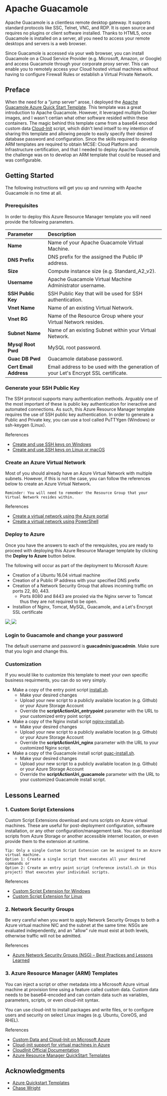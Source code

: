 # Apache Guacamole

Apache Guacamole is a clientless remote desktop gateway. It supports standard protocols like SSC, Telnet, VNC, and RDP. It is open source and requires no plugins or client software installed. Thanks to HTML5, once Guacamole is installed on a server, all you need to access your remote desktops and servers is a web browser.

Since Guacamole is accessed via your web browser, you can install Guacamole on a Cloud Service Provider (e.g. Microsoft, Amazon, or Google) and access Guacamole through your corporate proxy server. This can enable you to remotely access your Cloud hosted virtual machines without having to configure Firewall Rules or establish a Virtual Private Network.

## Preface

When the need for a "jump server" arose, I deployed the <a href="https://github.com/Azure/azure-quickstart-templates/tree/master/guacamole-rdp-vnc-gateway-existing-vnet">Apache Guacamole Azure Quick Start Template</a>. This template was a great introduction to Apache Guacamole. However, it leveraged multiple Docker images, and I wasn't certian what other software resided within these containers. The magic behind this template came from a base64 encoded custom data <a href="https://docs.microsoft.com/en-us/azure/virtual-machines/linux/using-cloud-init">Cloud-Init</a> script, which didn't lend intself to my intention of sharing this template and allowing people to easily specify their desired database password and configuration. Since the skills required to develop ARM templates are required to obtain MCSE: Cloud Platform and Infrastructure certification, and that I needed to deploy Apache Guacamole, the challenge was on to develop an ARM template that could be reused and was configurable.

## Getting Started

The following instructions will get you up and running with Apache Guacamole in no time at all.

### Prerequisites

In order to deploy this Azure Resource Manager template you will need provide the following parameters.

| Parameter                 | Description  |
| :-------------------------|:-------------|
| **Name**                   | Name of your Apache Guacamole Virtual Machine. |
| **DNS Prefix**             | DNS prefix for the assigned the Public IP address. |
| **Size**                   | Compute instance size (e.g. Standard_A2_v2). |
| **Username**               | Apache Guacamole Virtual Machine Administrator username.|
| **SSH Public Key**         | SSH Public Key that will be used for SSH authentication.|
| **Vnet Name**              | Name of an existing Virtual Network.|
| **Vnet RG**                | Name of the Resource Group where your Virtual Network resides.|
| **Subnet Name**            | Name of an existing Subnet within your Virtual Network.|
| **Mysql Root Pwd**         | MySQL root password.|
 **Guac DB Pwd**            | Guacamole database password.|
| **Cert Email Address**     | Email address to be used with the generation of your Let's Encrypt SSL certificate.|

### Generate your SSH Public Key

The SSH protocol supports many authentication methods. Arguably one of the most important of these is public key authentication for ineractive and automated connections. As such, this Azure Resource Manager template requires the use of SSH public key authentication. In order to generate a Public and Private key, you can use a tool called PuTTYgen (Windows) or ssh-keygen (Linux).

References
* <a href="https://docs.microsoft.com/en-us/azure/virtual-machines/linux/ssh-from-windows">Create and use SSH keys on Windows</a>
* <a href="https://docs.microsoft.com/en-us/azure/virtual-machines/linux/mac-create-ssh-keys">Create and use SSH keys on Linux or macOS</a>

### Create an Azure Virtual Network

Most of you should already have an Azure Virtual Network with multiple subnets. However, if this is not the case, you can follow the references below to create an Azure Virtual Network.

```
Reminder: You will need to remember the Resource Group that your Virtual Network resides within.
```
References
* <a href="https://docs.microsoft.com/en-us/azure/virtual-network/quick-create-portal">Create a virtual network using the Azure portal</a>
* <a href="https://docs.microsoft.com/en-ca/azure/virtual-network/quick-create-powershell">Create a virtual network using PowerShell</a>

### Deploy to Azure

Once you have the answers to each of the rerequisites, you are ready to proceed with deploying this Azure Resource Manager template by clicking the **Deploy to Azure** button below.

The following will occur as part of the deployment to Microsoft Azure:
* Creation of a Ubuntu 16.04 virtual machine
* Creation of a Public IP address with your specified DNS prefix
* Creation of a Network Security Group that allows incoming traffic on ports 22, 80, 443.
  * Ports 8080 and 8443 are proxied via the Nginx server to Tomcat thus they are not required to be open.
* Installion of Nginx, Tomcat, MySQL, Guacamole, and a Let's Encrypt SSL certificate

<a href="https://portal.azure.com/#create/Microsoft.Template/uri/https%3A%2F%2Fraw.githubusercontent.com%2Fbigredthelogger%2Fguacamole%2Fmaster%2Fazuredeploy.json" target="_blank">
    <img src="http://azuredeploy.net/deploybutton.png"/>
</a>
<a href="http://armviz.io/#/?load=https%3A%2F%2Fraw.githubusercontent.com%2Fbigredthelogger%2Fguacamole%2Fmaster%2Fazuredeploy.json" target="_blank">
    <img src="http://armviz.io/visualizebutton.png"/>
</a>

### Login to Guacamole and change your password

The default username and password is **guacadmin**/**guacadmin**. Make sure that you login and change this.

### Customization

If you would like to customize this template to meet your own specific business requirments, you can do so very simply. 

* Make a copy of the entry point script <a href="https://raw.githubusercontent.com/bigredthelogger/guacamole/master/install.sh">install.sh</a>.
  * Make your desired changes
  * Upload your new script to a publicly available location (e.g. Github) or your Azure Storage Account
  * Override the **scriptActionUri_entrypoint** parameter with the URL to your customized entry point script.
* Make a copy of the Nginx install script <a href="https://raw.githubusercontent.com/bigredthelogger/guacamole/master/nginx-install.sh">nginx-install.sh</a>.
  * Make your desired changes
  * Upload your new script to a publicly available location (e.g. Github) or your Azure Storage Account
  * Override the **scriptActionUri_nginx** parameter with the URL to your customized Nginx script.
* Make a copy of the Guacamole install script <a href="https://raw.githubusercontent.com/bigredthelogger/guacamole/master/guac-install.sh">guac-install.sh</a>.
  * Make your desired changes
  * Upload your new script to a publicly available location (e.g. Github) or your Azure Storage Account
  * Override the **scriptActionUri_guacamole** parameter with the URL to your customized Guacamole install script.

## Lessons Learned

### 1. Custom Script Extensions 

Custom Script Extensions download and runs scripts on Azure virtual machines. These are useful for post-deployment configuration, software installation, or any other configuration/management task. You can download scripts from Azure Storage or another accessible internet location, or even provide them to the extension at runtime.
```
Tip: Only a single Custom Script Extension can be assigned to an Azure virtual machine.
Option 1: Create a single script that executes all your desired commands or
Option 2: Create an entry point script (reference install.sh in this project) that executes your individual scripts.
```
References
* <a href="https://docs.microsoft.com/en-us/azure/virtual-machines/windows/extensions-customscript">Custom Script Extension for Windows</a>
* <a href="https://docs.microsoft.com/en-us/azure/virtual-machines/linux/extensions-customscript">Custom Script Extension for Linux</a>

### 2. Network Security Groups

Be very careful when you want to apply Network Security Groups to both a Azure virtual machine NIC and the subnet at the same time: NSGs are evaluated independently, and an "allow" rule must exist at both levels, otherwise traffic will not be admitted.

References
* <a href="https://blogs.msdn.microsoft.com/igorpag/2016/05/14/azure-network-security-groups-nsg-best-practices-and-lessons-learned/">Azure Network Security Groups (NSG) – Best Practices and Lessons Learned</a>

### 3. Azure Resource Manager (ARM) Templates

You can inject a script or other metadata into a Microsoft Azure virtual machine at provision time using a feature called custom data. Custom data needs to be base64-encoded and can contain data such as variables, parameters, scripts, or even cloud-init syntax.

You can use cloud-init to install packages and write files, or to configure users and security on select Linux images (e.g. Ubuntu, CoreOS, and RHEL).

References
* <a href="https://azure.microsoft.com/en-us/blog/custom-data-and-cloud-init-on-windows-azure/">Custom Data and Cloud-Init on Microsoft Azure</a>
* <a href="https://docs.microsoft.com/en-us/azure/virtual-machines/linux/using-cloud-init">Cloud-init support for virtual machines in Azure</a>
* <a href="https://help.ubuntu.com/community/CloudInit">CloudInit Official Documentation</a>
* <a href="https://github.com/Azure/azure-quickstart-templates/blob/master/1-CONTRIBUTION-GUIDE/best-practices.md">Azure Resource Manager QuickStart Templates</a>

## Acknowledgments

* <a href="https://github.com/Azure/azure-quickstart-templates/tree/master/guacamole-rdp-vnc-gateway-existing-vnet">Azure Quickstart Templates</a>
* <a href="https://github.com/MysticRyuujin/guac-install">Chase Wright</a>
